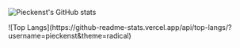 ![Pieckenst's GitHub stats](https://github-readme-stats.vercel.app/api?username=pieckenst&theme=radical)

<div style="text-align: left">![Top Langs](https://github-readme-stats.vercel.app/api/top-langs/?username=pieckenst&theme=radical) </div>
